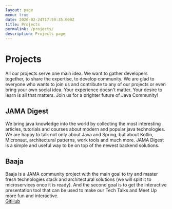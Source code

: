 ```yaml
---
layout: page
menu: true
date: 2020-02-24T17:59:35.000Z
title: Projects
permalink: /projects/
description: Projects page
---
```

# Projects

All our projects serve one main idea. We want to gather developers together, to share the expertise, to develop community. We are glad to everyone who wants to join us and contribute to any of our projects or even bring your own social idea. Your experience doesn't matter. Your desire to learn is all that matters. Join us for a brighter future of Java Community!

## **JAMA Digest**

We bring java knowledge into the world by collecting the most interesting articles, tutorials and courses about modern and popular java technologies. We are happy to talk not only about Java and Spring, but about Kotlin, Micronaut, architectural patterns, work tools and much more. JAMA Digest is a simple and useful way to be on top of the newest backend solutions.

## Baaja

Baaja is a JAMA community project with the main goal to try and master fresh technologies stack and architectural solutions (we will split it to microservices once it is ready). And the second goal is to get the interactive presentation tool that can be used to make our Tech Talks and Meet Up more fun and interactive.\
[GitHub](https://github.com/JavaMahileu)